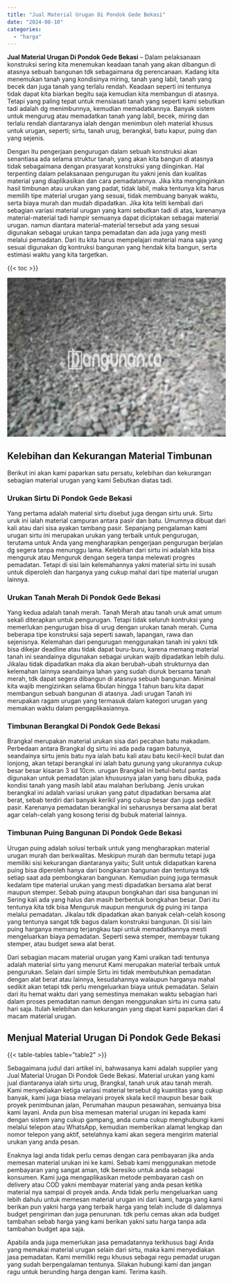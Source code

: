 ```yaml
---
title: "Jual Material Urugan Di Pondok Gede Bekasi"
date: "2024-08-10"
categories: 
  - "harga"
---
```


**Jual Material Urugan Di Pondok Gede Bekasi** – Dalam pelaksanaan konstruksi sering kita menemukan keadaan tanah yang akan dibangun di atasnya sebuah bangunan tdk sebagaimana dg perencanaan. Kadang kita menemukan tanah yang kondisinya miring, tanah yang labil, tanah yang becek dan juga tanah yang terlalu rendah. Keadaan seperti ini tentunya tidak dapat kita biarkan begitu saja kemudian kita membangun di atasnya. Tetapi yang paling tepat untuk mensiasati tanah yang seperti kami sebutkan tadi adalah dg menimbunnya, kemudian memadatkannya. Banyak sistem untuk mengurug atau memadatkan tanah yang labil, becek, miring dan terlalu rendah diantaranya ialah dengan menimbun oleh material khusus untuk urugan, seperti; sirtu, tanah urug, berangkal, batu kapur, puing dan yang sejenis.

Dengan itu pengerjaan pengurugan dalam sebuah konstruksi akan senantiasa ada selama struktur tanah, yang akan kita bangun di atasnya tidak sebagaimana dengan prasyarat konstruksi yang diinginkan. Hal terpenting dalam pelaksanaan pengurugan itu yakni jenis dan kualitas material yang diaplikasikan dan cara pemadatannya. Jika kita menginginkan hasil timbunan atau urukan yang padat, tidak labil, maka tentunya kita harus memilih tipe material urugan yang sesuai, tidak membuang banyak waktu, serta biaya murah dan mudah dipadatkan. Jika kita teliti kembali dari sebagian variasi material urugan yang kami sebutkan tadi di atas, karenanya material-material tadi hampir semuanya dapat diciptakan sebagai material urugan. namun diantara material-material tersebut ada yang sesuai digunakan sebagai urukan tanpa pemadatan dan ada juga yang mesti melalui pemadatan. Dari itu kita harus mempelajari material mana saja yang sesuai digunakan dg kontruksi bangunan yang hendak kita bangun, serta estimasi waktu yang kita targetkan.

{{< toc >}}

![Jual Material Urugan Di Pondok Gede Bekasi](/images/jual-urugan-10.png)

## Kelebihan dan Kekurangan Material Timbunan

Berikut ini akan kami paparkan satu persatu, kelebihan dan kekurangan sebagian material urugan yang kami Sebutkan diatas tadi.

### Urukan Sirtu Di Pondok Gede Bekasi

Yang pertama adalah material sirtu disebut juga dengan sirtu uruk. Sirtu uruk ini ialah material campuran antara pasir dan batu. Umumnya dibuat dari kali atau dari sisa ayakan tambang pasir. Sepanjang pengalaman kami urugan sirtu ini merupakan urukan yang terbaik untuk pengurugan, terutama untuk Anda yang mengharapkan pengerjaan pengurugan berjalan dg segera tanpa menunggu lama. Kelebihan dari sirtu ini adalah kita bisa menguruk atau Menguruk dengan segera tanpa melewati progres pemadatan. Tetapi di sisi lain kelemahannya yakni material sirtu ini susah untuk diperoleh dan harganya yang cukup mahal dari tipe material urugan lainnya.

### Urukan Tanah Merah Di Pondok Gede Bekasi

Yang kedua adalah tanah merah. Tanah Merah atau tanah uruk amat umum sekali diterapkan untuk pengurugan. Tetapi tidak seluruh kontruksi yang memerlukan pengurugan bisa di urug dengan urukan tanah merah. Cuma beberapa tipe konstruksi saja seperti sawah, lapangan, rawa dan sejenisnya. Kelemahan dari pengurugan menggunakan tanah ini yakni tdk bisa dikejar deadline atau tidak dapat buru-buru, karena memang material tanah ini seandainya digunakan sebagai urukan wajib dipadatkan lebih dulu. Jikalau tidak dipadatkan maka dia akan berubah-ubah strukturnya dan kelemahan lainnya seandainya lahan yang sudah diuruk bersama tanah merah, tdk dapat segera dibangun di atasnya sebuah bangunan. Minimal kita wajib mengizinkan selama 6bulan hingga 1 tahun baru kita dapat membangun sebuah bangunan di atasnya. Jadi urugan Tanah ini merupakan ragam urugan yang termasuk dalam kategori urugan yang memakan waktu dalam pengaplikasiannya.

### Timbunan Berangkal Di Pondok Gede Bekasi

Brangkal merupakan material urukan sisa dari pecahan batu makadam. Perbedaan antara Brangkal dg sirtu ini ada pada ragam batunya, seandainya sirtu jenis batu nya ialah batu kali atau batu kecil-kecil bulat dan lonjong, akan tetapi berangkal ini ialah batu gunung yang ukurannya cukup besar besar kisaran 3 sd 10cm. urugan Brangkal ini betul-betul pantas digunakan untuk pemadatan jalan khususnya jalan yang baru dibuka, pada kondisi tanah yang masih labil atau malahan berlubang. Jenis urukan berangkal ini adalah variasi urukan yang patut dipadatkan bersama alat berat, sebab terdiri dari banyak kerikil yang cukup besar dan juga sedikit pasir. Karenanya pemadatan berangkal ini seharusnya bersama alat berat agar celah-celah yang kosong terisi dg bubuk material lainnya.

### Timbunan Puing Bangunan Di Pondok Gede Bekasi

Urugan puing adalah solusi terbaik untuk yang mengharapkan material urugan murah dan berkwalitas. Meskipun murah dan bermutu tetapi juga memiliki sisi kekurangan diantaranya yaitu; Sulit untuk didapatkan karena puing bisa diperoleh hanya dari bongkaran bangunan dan tentunya tdk setiap saat ada pembongkaran bangunan. Kemudian puing juga termasuk kedalam tipe material urukan yang mesti dipadatkan bersama alat berat maupun stemper. Sebab puing ataupun bongkahan dari sisa bangunan ini Sering kali ada yang halus dan masih berbentuk bongkahan besar. Dari itu tentunya kita tdk bisa Menguruk maupun menguruk dg puing ini tanpa melalui pemadatan. Jikalau tdk dipadatkan akan banyak celah-celah kosong yang tentunya sangat tdk bagus dalam konstruksi bangunan. Di sisi lain puing harganya memang terjangkau tapi untuk memadatkannya mesti mengeluarkan biaya pemadatan. Seperti sewa stemper, membayar tukang stemper, atau budget sewa alat berat.

Dari sebagian macam material urugan yang Kami uraikan tadi tentunya adalah material sirtu yang menurut Kami merupakan material terbaik untuk pengurukan. Selain dari simple Sirtu ini tidak membutuhkan pemadatan dengan alat berat atau lainnya, kesudahannya walaupun harganya mahal sedikit akan tetapi tdk perlu mengeluarkan biaya untuk pemadatan. Selain dari itu hemat waktu dari yang semestinya memakan waktu sebagian hari dalam proses pemadatan namun dengan menggunakan sirtu ini cuma satu hari saja. Itulah kelebihan dan kekurangan yang dapat kami paparkan dari 4 macam material urugan.

## Menjual Material Urugan Di Pondok Gede Bekasi

{{< table-tables table="table2" >}}

Sebagaimana judul dari artikel ini, bahwasanya kami adalah supplier yang Jual Material Urugan Di Pondok Gede Bekasi. Material urukan yang kami jual diantaranya ialah sirtu urug, Brangkal, tanah uruk atau tanah merah. Kami menyediakan ketiga variasi material tersebut dg kuantitas yang cukup banyak, kami juga biasa melayani proyek skala kecil maupun besar baik proyek penimbunan jalan, Perumahan maupun pesawahan, semuanya bisa kami layani. Anda pun bisa memesan material urugan ini kepada kami dengan sistem yang cukup gampang, anda cuma cukup menghubungi kami melalui telepon atau WhatsApp, kemudian memberikan alamat lengkap dan nomor telepon yang aktif, setelahnya kami akan segera mengirim material urukan yang anda pesan.

Enaknya lagi anda tidak perlu cemas dengan cara pembayaran jika anda memesan material urukan ini ke kami. Sebab kami menggunakan metode pembayaran yang sangat aman, tdk beresiko untuk anda sebagai konsumen. Kami juga mengaplikasikan metode pembayaran cash on delivery atau COD yakni membayar material yang anda pesan ketika material nya sampai di proyek anda. Anda tidak perlu mengeluarkan uang lebih dahulu untuk memesan material urugan ini dari kami, harga yang kami berikan pun yakni harga yang terbaik harga yang telah include di dalamnya budget pengiriman dan juga penurunan. tdk perlu cemas akan ada budget tambahan sebab harga yang kami berikan yakni satu harga tanpa ada tambahan budget apa saja.

Apabila anda juga memerlukan jasa pemadatannya terkhusus bagi Anda yang memakai material urugan selain dari sirtu, maka kami menyediakan jasa pemadatan. Kami memiliki regu khusus sebagai regu pemadat urugan yang sudah berpengalaman tentunya. Silakan hubungi kami dan jangan ragu untuk berunding harga dengan kami. Terima kasih.
